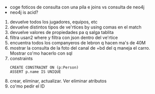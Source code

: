 - coge foticos de consulta con una pila e joins vs consulta de neo4j
- neo4j is acid?

1. devuelve todos los jugadores, equipos, etc
2. devuelve distintos tipos de ve'rtices by using comas en el match
3. devuelve valores de propiedades pa q salga tablita
4. filtra usan2 where y filtra con json dentro del ve'rtice
5. encuentra todos los companyeros de lebron q hacen ma's de 40M
6. mostrar la consulta de la foto del canal de +bd del q maneja el carro. Mostrar co'mo hacerlo con sql
7. constraints
   ```cypher
   CREATE CONSTRAINT ON (p:Person)
   ASSERT p.name IS UNIQUE
   ```
8. crear, eliminar, actualizar. Ver eliminar atributos
9. co'mo pedir el ID
